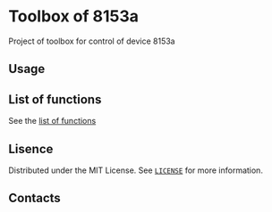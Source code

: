 # Toolbox of 8153a 
Project of toolbox for control of device 8153a 
## Usage 
## List of functions 
See the [list of functions](list_of_functions.md) 
## Lisence 
Distributed under the MIT License. See [`LICENSE`](LICENSE) for more information. 
## Contacts 
